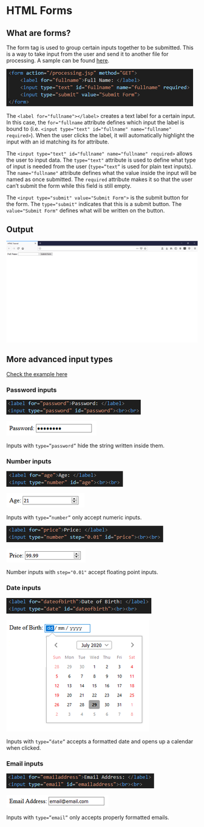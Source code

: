 # HTML Forms
## What are forms?
The form tag is used to group certain inputs together to be submitted. This is a way to take input from the user and send it to another file for processing. A sample can be found [here](/HTML%20Tutorial/2.%20HTML%20Forms/1.%20Basic%20HTML%20Forms.html).

![](/HTML%20Tutorial/2.%20HTML%20Forms/images/HTML%20Form.png)

The `<label for="fullname"></label>` creates a text label for a certain input. In this case, the `for="fullname` attribute defines which input the label is bound to (i.e. `<input type="text" id="fullname" name="fullname" required>`). When the user clicks the label, it will automatically highlight the input with an id matching its for attribute.

The `<input type="text" id="fullname" name="fullname" required>` allows the user to input data. The `type="text"` attribute is used to define what type of input is needed from the user (`type=”text”` is used for plain text inputs). The `name="fullname"` attribute defines what the value inside the input will be named as once submitted. The `required` attribute makes it so that the user can’t submit the form while this field is still empty.

The `<input type="submit" value="Submit Form">` is the submit button for the form. The `type="submit"` indicates that this is a submit button. The `value="Submit Form"` defines what will be written on the button.

## Output
![](/HTML%20Tutorial/2.%20HTML%20Forms/images/HTML%20Form%20Output.png)

## More advanced input types
[Check the example here](/HTML%20Tutorial/2.%20HTML%20Forms/2.%20More%20Advanced%20Input%20Types.html)

### Password inputs
![](/HTML%20Tutorial/2.%20HTML%20Forms/images/Password%20HTML.png)

![](/HTML%20Tutorial/2.%20HTML%20Forms/images/Password%20Output.png)

Inputs with `type=”password”` hide the string written inside them.

### Number inputs
![](/HTML%20Tutorial/2.%20HTML%20Forms/images/Number%20HTML.png)

![](/HTML%20Tutorial/2.%20HTML%20Forms/images/Number%20Output.png)

Inputs with `type=”number”` only accept numeric inputs.

![](/HTML%20Tutorial/2.%20HTML%20Forms/images/Float%20HTML.png)

![](/HTML%20Tutorial/2.%20HTML%20Forms/images/Float%20Output.png)

Number inputs with `step="0.01"` accept floating point inputs.

### Date inputs
![](/HTML%20Tutorial/2.%20HTML%20Forms/images/Date%20HTML.png)

![](/HTML%20Tutorial/2.%20HTML%20Forms/images/Date%20Output.png)

Inputs with `type=”date”` accepts a formatted date and opens up a calendar when clicked.

### Email inputs
![](/HTML%20Tutorial/2.%20HTML%20Forms/images/Email%20HTML.png)

![](/HTML%20Tutorial/2.%20HTML%20Forms/images/Email%20Output.png)

Inputs with `type=”email”` only accepts properly formatted emails.